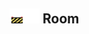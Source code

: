 ## <img src="../../.gitbook/assets/unknown.png" width="24" height=24 /><img src="../../.gitbook/assets/base.png" width="24" height=24 /> Room

